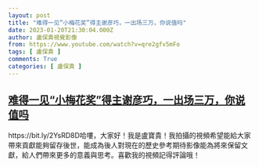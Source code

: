 ```yaml
---
layout: post
title: "难得一见“小梅花奖”得主谢彦巧，一出场三万，你说值吗"
date: 2023-01-20T21:30:04.000Z
author: 盧保貴視覺影像
from: https://www.youtube.com/watch?v=qre2gfv5mFo
tags: [ 盧保貴 ]
comments: True
categories: [ 盧保貴 ]
---
```

<!--1674250204000-->
[难得一见“小梅花奖”得主谢彦巧，一出场三万，你说值吗](https://www.youtube.com/watch?v=qre2gfv5mFo)
------

<div>
https://bit.ly/2YsRD8D哈嘍，大家好！我是盧寶貴！我拍攝的視頻希望能給大家帶來貢獻能夠留存後世，能成為後人對現在的歷史參考期待影像能為將來保留文獻，給人們帶來更多的意義與思考。喜歡我的視頻記得評論哦！
</div>
